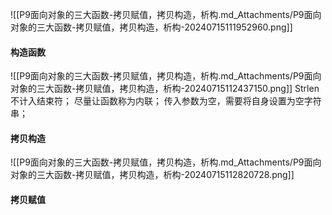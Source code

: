 ![[P9面向对象的三大函数-拷贝赋值，拷贝构造，析构.md_Attachments/P9面向对象的三大函数-拷贝赋值，拷贝构造，析构-20240715111952960.png]]
#### 构造函数
![[P9面向对象的三大函数-拷贝赋值，拷贝构造，析构.md_Attachments/P9面向对象的三大函数-拷贝赋值，拷贝构造，析构-20240715112437150.png]]
Strlen 不计入结束符；
尽量让函数称为内联；
传入参数为空，需要将自身设置为空字符串；
#### 拷贝构造
![[P9面向对象的三大函数-拷贝赋值，拷贝构造，析构.md_Attachments/P9面向对象的三大函数-拷贝赋值，拷贝构造，析构-20240715112820728.png]]
#### 拷贝赋值
